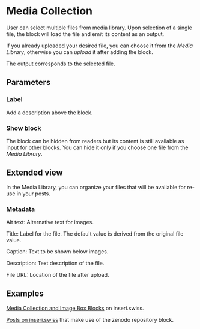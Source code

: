 # Media Collection

User can select multiple files from media library. Upon selection of a single file, the block will load the file and emit its content as an output.

If you already uploaded your desired file, you can choose it from the _Media Library_, otherwise you can _upload_ it after adding the block.

The output corresponds to the selected file.

## Parameters

### Label

Add a description above the block.

### Show block

The block can be hidden from readers but its content is still available as input for other blocks. You can hide it only if you choose one file from the _Media Library_.

## Extended view

In the Media Library, you can organize your files that will be available for re-use in your posts.

### Metadata

Alt text: Alternative text for images.

Title: Label for the file. The default value is derived from the original file value.

Caption: Text to be shown below images.

Description: Text description of the file.

File URL: Location of the file after upload.

## Examples

[Media Collection and Image Box Blocks](https://inseri.swiss/2023/01/media-collection-and-image-box-blocks/) on inseri.swiss.

[Posts on inseri.swiss](https://inseri.swiss/tag/media-collection/) that make use of the zenodo repository block.
